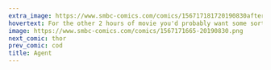```yaml
---
extra_image: https://www.smbc-comics.com/comics/156717181720190830after.png
hovertext: For the other 2 hours of movie you'd probably want some sort of plot, but that could be worked out.
image: https://www.smbc-comics.com/comics/1567171665-20190830.png
next_comic: thor
prev_comic: cod
title: Agent
---
```


